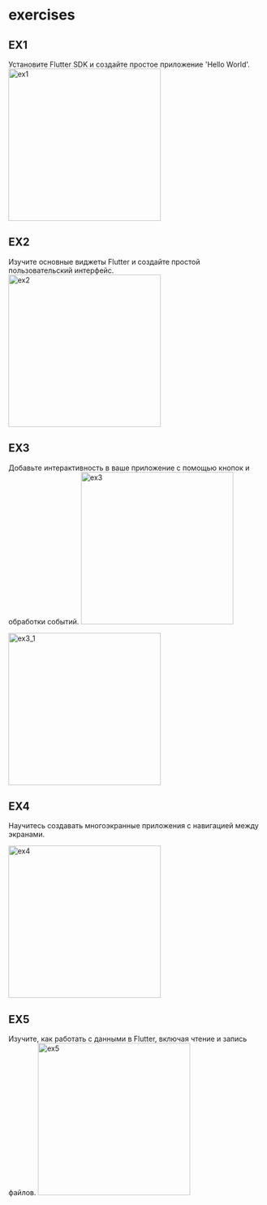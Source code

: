 # exercises


## EX1
Установите Flutter SDK и создайте простое приложение 'Hello World'.
<img src="https://github.com/user-attachments/assets/3196b5d1-7166-432d-9288-a079316b38f9" alt="ex1" width="300" />


## EX2
Изучите основные виджеты Flutter и создайте простой пользовательский интерфейс.
<img src="https://github.com/user-attachments/assets/6060ba74-d885-4017-bfd1-26785897f31b" alt="ex2" width="300" />


## EX3 
Добавьте интерактивность в ваше приложение с помощью кнопок и обработки событий.
<img src="https://github.com/user-attachments/assets/6ec5ba5d-a8e7-46f5-8619-7ff1eabbc93c" alt="ex3" width="300" />

<img src="https://github.com/user-attachments/assets/654780d6-ac16-4848-93d3-99853fa2e3b0" alt="ex3_1" width="300" />

## EX4
Научитесь создавать многоэкранные приложения с навигацией между экранами.

<img src="https://github.com/user-attachments/assets/94845bb2-9c8c-4f06-bacf-8740e2667e02" alt="ex4" width="300" />

## EX5
Изучите, как работать с данными в Flutter, включая чтение и запись файлов.
<img src="https://github.com/user-attachments/assets/0fbd1332-b96e-47e9-91de-1a1dcb1962b8" alt="ex5" width="300" />
